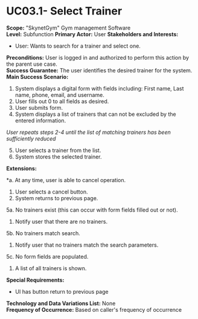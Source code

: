 UC03.1- Select Trainer
=======================

**Scope:** "SkynetGym" Gym management Software  
**Level:** Subfunction
**Primary Actor:** User
**Stakeholders and Interests:**

- User: Wants to search for a trainer and select one.

**Preconditions:** User is logged in and authorized to perform this action by the parent use case.  
**Success Guarantee:** The user identifies the desired trainer for the system.  
**Main Success Scenario:**

1. System displays a digital form with fields including: First name, Last name, phone, email, and username.
2. User fills out 0 to all fields as desired.
3.	User submits form.
4. System displays a list of trainers that can not be excluded by the entered information.

 *User repeats steps 2-4 until the list of matching trainers has been sufficiently reduced*

5. User selects a trainer from the list.
6. System stores the selected trainer.

**Extensions:**

*a. At any time, user is able to cancel operation.

1. User selects a cancel button.
2. System returns to previous page.

5a. No trainers exist (this can occur with form fields filled out or not).

1.	Notify user that there are no trainers.

5b. No trainers match search.

1.	Notify user that no trainers match the search parameters.

5c. No form fields are populated.

1. A list of all trainers is shown.

**Special Requirements:**

- UI has button return to previous page

**Technology and Data Variations List:** None  
**Frequency of Occurrence:** Based on caller's frequency of occurrence
